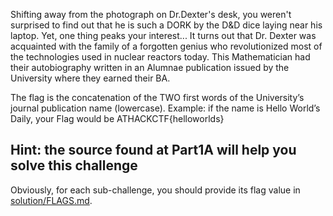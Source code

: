 Shifting away from the photograph on Dr.Dexter's desk, you weren't surprised to find out that he is such a DORK by the D&D dice laying near his laptop. Yet, one thing peaks your interest... It turns out that Dr. Dexter was acquainted with the family of a forgotten genius who revolutionized most of the technologies used in nuclear reactors today. This Mathematician had their autobiography written in an Alumnae publication issued by the University where they earned their BA.

The flag is the concatenation of the TWO first words of the University’s journal publication name (lowercase). Example: if the name is Hello World’s Daily, your Flag would be ATHACKCTF{helloworlds}

Hint: the source found at Part1A will help you solve this challenge
---
Obviously, for each sub-challenge, you should provide its flag value in [solution/FLAGS.md](solution/FLAGS.md).

